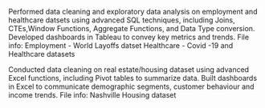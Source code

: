 Performed data cleaning and exploratory data analysis on employment and healthcare datsets using advanced SQL techniques, including Joins, CTEs,Window Functions, Aggregate Functions, and Data Type conversion. Developed dashboards in Tableau to convey key metrics and trends.
File info:
Employment - World Layoffs datset
Healthcare - Covid -19 and Healthcare datasets

Conducted data cleaning on real estate/housing dataset using advanced Excel functions, including Pivot tables to summarize data. Built dashboards in Excel to communicate demographic segments, customer behaviour and income trends. 
File info: Nashville Housing dataset
